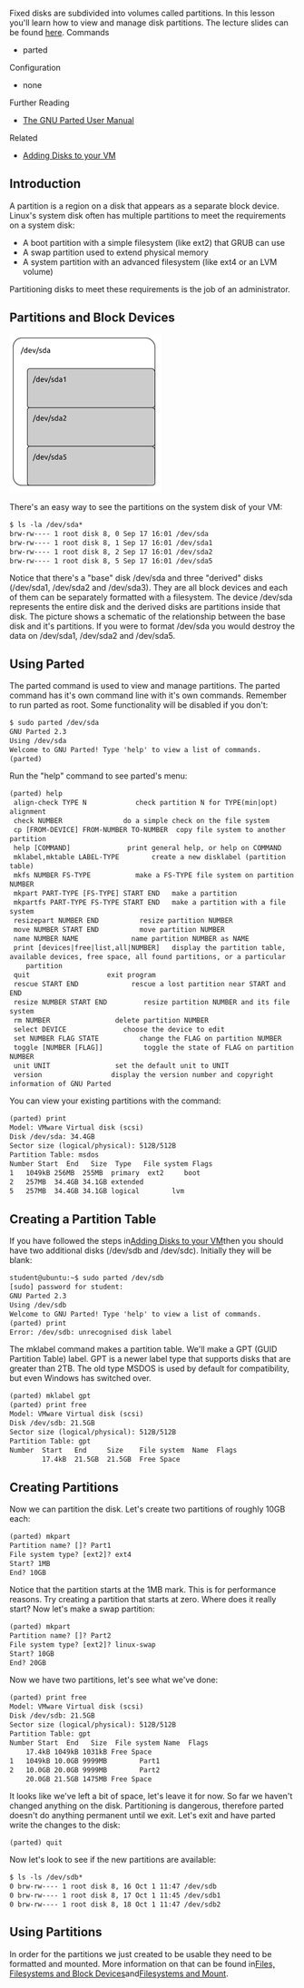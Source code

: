 Fixed disks are subdivided into volumes called partitions. In this lesson you'll learn how to view and manage disk partitions.
The lecture slides can be found [here](https://docs.google.com/a/lifealgorithmic.com/presentation/d/18hAGUgC34TvlF586uTv4cLpNGVhwHwQgPxWhUnpNiNA/edit?usp=sharing).
Commands
  * parted

Configuration
  * none

Further Reading
  * [The GNU Parted User Manual](http://www.gnu.org/software/parted/manual/parted.html)

Related
  * [Adding Disks to your VM](adding_disks_to_your_vm)

## Introduction 

A partition is a region on a disk that appears as a separate block device. Linux's system disk often has multiple partitions to meet the requirements on a system disk:
  - A boot partition with a simple filesystem (like ext2) that GRUB can use
  - A swap partition used to extend physical memory
  - A system partition with an advanced filesystem (like ext4 or an LVM volume)

Partitioning disks to meet these requirements is the job of an administrator.

## Partitions and Block Devices 



![image](../images/disk_partitions_1.png)



There's an easy way to see the partitions on the system disk of your VM:

```
$ ls -la /dev/sda*
brw-rw---- 1 root disk 8, 0 Sep 17 16:01 /dev/sda
brw-rw---- 1 root disk 8, 1 Sep 17 16:01 /dev/sda1
brw-rw---- 1 root disk 8, 2 Sep 17 16:01 /dev/sda2
brw-rw---- 1 root disk 8, 5 Sep 17 16:01 /dev/sda5
```

Notice that there's a "base" disk /dev/sda and three "derived" disks (/dev/sda1, /dev/sda2 and /dev/sda3). They are all block devices and each of them can be separately formatted with a filesystem. The device /dev/sda represents the entire disk and the derived disks are partitions inside that disk. The picture shows a schematic of the relationship between the base disk and it's partitions.
If you were to format /dev/sda you would destroy the data on /dev/sda1, /dev/sda2 and /dev/sda5.

## Using Parted 

The parted command is used to view and manage partitions. The parted command has it's own command line with it's own commands. Remember to run parted as root. Some functionality will be disabled if you don't:

```
$ sudo parted /dev/sda
GNU Parted 2.3
Using /dev/sda
Welcome to GNU Parted! Type 'help' to view a list of commands.
(parted)                               
```

Run the "help" command to see parted's menu:

```
(parted) help
 align-check TYPE N            check partition N for TYPE(min|opt) alignment
 check NUMBER               do a simple check on the file system
 cp [FROM-DEVICE] FROM-NUMBER TO-NUMBER  copy file system to another partition
 help [COMMAND]              print general help, or help on COMMAND
 mklabel,mktable LABEL-TYPE        create a new disklabel (partition table)
 mkfs NUMBER FS-TYPE           make a FS-TYPE file system on partition NUMBER
 mkpart PART-TYPE [FS-TYPE] START END   make a partition
 mkpartfs PART-TYPE FS-TYPE START END   make a partition with a file system
 resizepart NUMBER END          resize partition NUMBER
 move NUMBER START END          move partition NUMBER
 name NUMBER NAME             name partition NUMBER as NAME
 print [devices|free|list,all|NUMBER]   display the partition table, available devices, free space, all found partitions, or a particular
    partition
 quit                   exit program
 rescue START END             rescue a lost partition near START and END
 resize NUMBER START END         resize partition NUMBER and its file system
 rm NUMBER                delete partition NUMBER
 select DEVICE              choose the device to edit
 set NUMBER FLAG STATE          change the FLAG on partition NUMBER
 toggle [NUMBER [FLAG]]          toggle the state of FLAG on partition NUMBER
 unit UNIT                set the default unit to UNIT
 version                 display the version number and copyright information of GNU Parted
```

You can view your existing partitions with the command:

```
(parted) print
Model: VMware Virtual disk (scsi)
Disk /dev/sda: 34.4GB
Sector size (logical/physical): 512B/512B
Partition Table: msdos
Number Start  End   Size  Type   File system Flags
1   1049kB 256MB  255MB  primary  ext2     boot
2   257MB  34.4GB 34.1GB extended
5   257MB  34.4GB 34.1GB logical        lvm
```

## Creating a Partition Table 

If you have followed the steps in[Adding Disks to your VM](adding_disks_to_your_vm)then you should have two additional disks (/dev/sdb and /dev/sdc). Initially they will be blank:

```
student@ubuntu:~$ sudo parted /dev/sdb
[sudo] password for student:
GNU Parted 2.3
Using /dev/sdb
Welcome to GNU Parted! Type 'help' to view a list of commands.
(parted) print
Error: /dev/sdb: unrecognised disk label                 
```

The mklabel command makes a partition table. We'll make a GPT (GUID Partition Table) label. GPT is a newer label type that supports disks that are greater than 2TB. The old type MSDOS is used by default for compatibility, but even Windows has switched over.

```
(parted) mklabel gpt
(parted) print free                                                       
Model: VMware Virtual disk (scsi)
Disk /dev/sdb: 21.5GB
Sector size (logical/physical): 512B/512B
Partition Table: gpt
Number  Start   End     Size    File system  Name  Flags
        17.4kB  21.5GB  21.5GB  Free Space
```

## Creating Partitions 

Now we can partition the disk. Let's create two partitions of roughly 10GB each:

```
(parted) mkpart                             
Partition name? []? Part1
File system type? [ext2]? ext4                     
Start? 1MB
End? 10GB
```

Notice that the partition starts at the 1MB mark. This is for performance reasons. Try creating a partition that starts at zero. Where does it really start? Now let's make a swap partition:

```
(parted) mkpart                             
Partition name? []? Part2
File system type? [ext2]? linux-swap                  
Start? 10GB                               
End? 20GB
```

Now we have two partitions, let's see what we've done:

```
(parted) print free
Model: VMware Virtual disk (scsi)
Disk /dev/sdb: 21.5GB
Sector size (logical/physical): 512B/512B
Partition Table: gpt
Number Start  End   Size  File system Name  Flags
    17.4kB 1049kB 1031kB Free Space
1   1049kB 10.0GB 9999MB        Part1
2   10.0GB 20.0GB 9999MB        Part2
    20.0GB 21.5GB 1475MB Free Space
```

It looks like we've left a bit of space, let's leave it for now. So far we haven't changed anything on the disk. Partitioning is dangerous, therefore parted doesn't do anything permanent until we exit. Let's exit and have parted write the changes to the disk:

```
(parted) quit
```

Now let's look to see if the new partitions are available:

```
$ ls -ls /dev/sdb*
0 brw-rw---- 1 root disk 8, 16 Oct 1 11:47 /dev/sdb
0 brw-rw---- 1 root disk 8, 17 Oct 1 11:45 /dev/sdb1
0 brw-rw---- 1 root disk 8, 18 Oct 1 11:47 /dev/sdb2
```

## Using Partitions 

In order for the partitions we just created to be usable they need to be formatted and mounted. More information on that can be found in[Files, Filesystems and Block Devices](files_filesystems_and_block_devices)and[Filesystems and Mount](filesystems_and_mount).